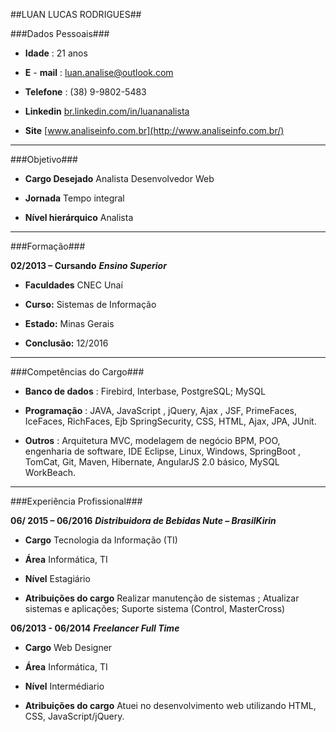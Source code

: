 ##LUAN LUCAS RODRIGUES##

###Dados Pessoais###

* **Idade** :  21 anos   

* **E** - **mail** :  [luan.analise@outlook.com](mailto:luan.analise@outlook.com) 

* **Telefone** :  (38) 9-9802-5483 

* **Linkedin**  [br.linkedin.com/in/luananalista](https://www.linkedin.com/in/luananalista) 

* **Site**  [www.analiseinfo.com.br](http://www.analiseinfo.com.br/)

---

###Objetivo###

* **Cargo Desejado**  Analista Desenvolvedor Web

*  **Jornada**  Tempo integral

* **Nível hierárquico**  Analista

---

###Formação###

**02/2013 – Cursando** ***Ensino Superior***

* **Faculdades** CNEC Unaí
 
* **Curso:** Sistemas de Informação

* **Estado:** Minas Gerais

* **Conclusão:** 12/2016

---

###Competências do Cargo###

* **Banco de dados** :
Firebird, Interbase, PostgreSQL; MySQL

* **Programação** :
JAVA, JavaScript , jQuery, Ajax , JSF, PrimeFaces, IceFaces, RichFaces, Ejb  SpringSecurity, CSS, HTML, Ajax, JPA, JUnit.

* **Outros** :
Arquitetura MVC, modelagem de negócio BPM, POO, engenharia de software, IDE Eclipse, Linux, Windows, SpringBoot , TomCat, Git, Maven, Hibernate, AngularJS 2.0 básico, MySQL WorkBeach.

---

###Experiência Profissional###

**06/ 2015 – 06/2016**  ***Distribuidora de Bebidas Nute – BrasilKirin***

* **Cargo**  Tecnologia da Informação (TI) 

* **Área**  Informática, TI

* **Nível** Estagiário 

* **Atribuições do cargo**  Realizar manutenção de sistemas ; Atualizar sistemas e aplicações; Suporte sistema (Control, MasterCross)



**06/2013 - 06/2014**  ***Freelancer Full Time***

* **Cargo**  Web Designer 

* **Área**  Informática, TI

* **Nível** Intermédiario 

* **Atribuições do cargo**  Atuei no desenvolvimento web utilizando HTML, CSS, JavaScript/jQuery. 
